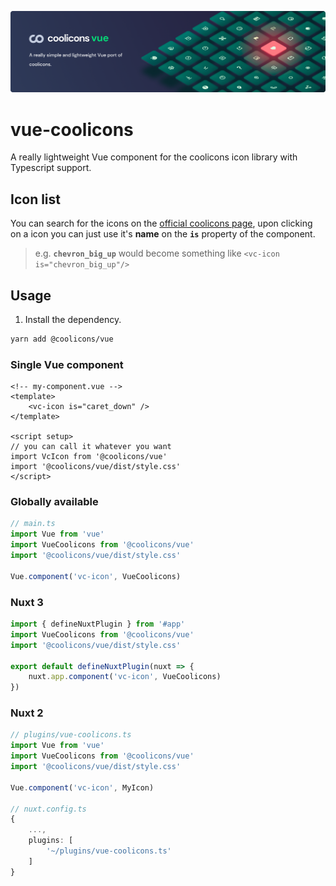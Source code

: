 ![](./public/banner.png)

# vue-coolicons
A really lightweight Vue component for the coolicons icon library with Typescript support.

## Icon list
You can search for the icons on the [official coolicons
page](https://coolicons.cool/), upon clicking on a icon you can just use it's
**name** on the **`is`** property of the component.
> e.g. **`chevron_big_up`** would become something like `<vc-icon
> is="chevron_big_up"/>`

## Usage
1. Install the dependency.
```bash
yarn add @coolicons/vue
```
### Single Vue component
```vue
<!-- my-component.vue -->
<template>
    <vc-icon is="caret_down" />
</template>

<script setup>
// you can call it whatever you want
import VcIcon from '@coolicons/vue'
import '@coolicons/vue/dist/style.css'
</script>
```

### Globally available
```ts
// main.ts
import Vue from 'vue'
import VueCoolicons from '@coolicons/vue'
import '@coolicons/vue/dist/style.css'

Vue.component('vc-icon', VueCoolicons)
```

### Nuxt 3
```ts
import { defineNuxtPlugin } from '#app'
import VueCoolicons from '@coolicons/vue'
import '@coolicons/vue/dist/style.css' 

export default defineNuxtPlugin(nuxt => {
    nuxt.app.component('vc-icon', VueCoolicons)
})
```

### Nuxt 2
```ts
// plugins/vue-coolicons.ts
import Vue from 'vue'
import VueCoolicons from '@coolicons/vue'
import '@coolicons/vue/dist/style.css'

Vue.component('vc-icon', MyIcon)

// nuxt.config.ts
{
    ...,
    plugins: [
        '~/plugins/vue-coolicons.ts'
    ]
}
```
